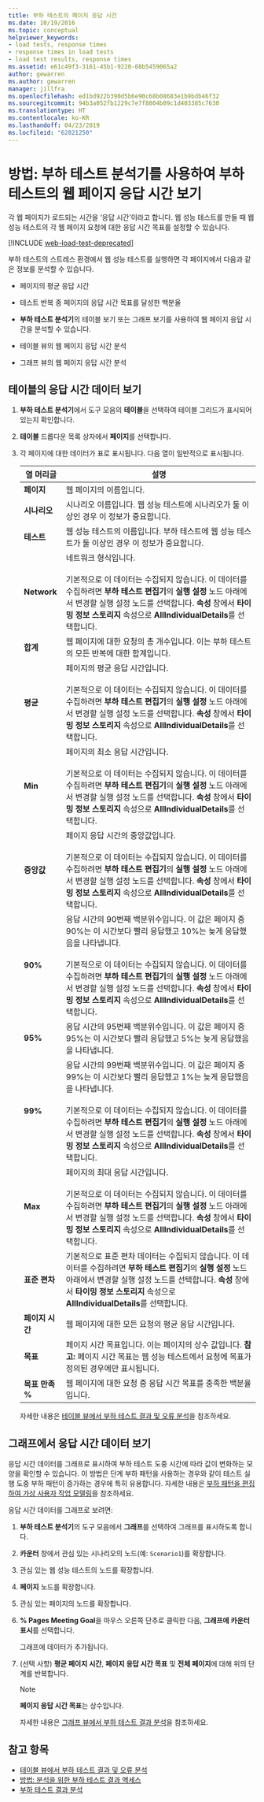 ```yaml
---
title: 부하 테스트의 페이지 응답 시간
ms.date: 10/19/2016
ms.topic: conceptual
helpviewer_keywords:
- load tests, response times
- response times in load tests
- load test results, response times
ms.assetid: e61c49f3-3161-45b1-9220-08b5459065a2
author: gewarren
ms.author: gewarren
manager: jillfra
ms.openlocfilehash: ed1bd922b390d5b6e90c68b08683e1b9bdb46f32
ms.sourcegitcommit: 94b3a052fb1229c7e7f8804b09c1d403385c7630
ms.translationtype: HT
ms.contentlocale: ko-KR
ms.lasthandoff: 04/23/2019
ms.locfileid: "62821250"
---
```

# <a name="how-to-view-web-page-response-time-in-a-load-test-using-the-load-test-analyzer"></a>방법: 부하 테스트 분석기를 사용하여 부하 테스트의 웹 페이지 응답 시간 보기

각 웹 페이지가 로드되는 시간을 ‘응답 시간’이라고 합니다. 웹 성능 테스트를 만들 때 웹 성능 테스트의 각 웹 페이지 요청에 대한 응답 시간 목표를 설정할 수 있습니다.

[!INCLUDE [web-load-test-deprecated](includes/web-load-test-deprecated.md)]

부하 테스트의 스트레스 환경에서 웹 성능 테스트를 실행하면 각 페이지에서 다음과 같은 정보를 분석할 수 있습니다.

- 페이지의 평균 응답 시간

- 테스트 반복 중 페이지의 응답 시간 목표를 달성한 백분율

- **부하 테스트 분석기**의 테이블 보기 또는 그래프 보기를 사용하여 웹 페이지 응답 시간을 분석할 수 있습니다.

- 테이블 뷰의 웹 페이지 응답 시간 분석

- 그래프 뷰의 웹 페이지 응답 시간 분석

## <a name="view-response-time-data-in-a-table"></a>테이블의 응답 시간 데이터 보기

1. **부하 테스트 분석기**에서 도구 모음의 **테이블**을 선택하여 테이블 그리드가 표시되어 있는지 확인합니다.

2. **테이블** 드롭다운 목록 상자에서 **페이지**를 선택합니다.

3. 각 페이지에 대한 데이터가 표로 표시됩니다. 다음 열이 일반적으로 표시됩니다.

   |열 머리글|설명|
   |-|-|
   |**페이지**|웹 페이지의 이름입니다.|
   |**시나리오**|시나리오 이름입니다. 웹 성능 테스트에 시나리오가 둘 이상인 경우 이 정보가 중요합니다.|
   |**테스트**|웹 성능 테스트의 이름입니다. 부하 테스트에 웹 성능 테스트가 둘 이상인 경우 이 정보가 중요합니다.|
   |**Network**|네트워크 형식입니다.<br /><br /> 기본적으로 이 데이터는 수집되지 않습니다. 이 데이터를 수집하려면 **부하 테스트 편집기**의 **실행 설정** 노드 아래에서 변경할 실행 설정 노드를 선택합니다. **속성** 창에서 **타이밍 정보 스토리지** 속성으로 **AllIndividualDetails**를 선택합니다.|
   |**합계**|웹 페이지에 대한 요청의 총 개수입니다. 이는 부하 테스트의 모든 반복에 대한 합계입니다.|
   |**평균**|페이지의 평균 응답 시간입니다.<br /><br /> 기본적으로 이 데이터는 수집되지 않습니다. 이 데이터를 수집하려면 **부하 테스트 편집기**의 **실행 설정** 노드 아래에서 변경할 실행 설정 노드를 선택합니다. **속성** 창에서 **타이밍 정보 스토리지** 속성으로 **AllIndividualDetails**를 선택합니다.|
   |**Min**|페이지의 최소 응답 시간입니다.<br /><br /> 기본적으로 이 데이터는 수집되지 않습니다. 이 데이터를 수집하려면 **부하 테스트 편집기**의 **실행 설정** 노드 아래에서 변경할 실행 설정 노드를 선택합니다. **속성** 창에서 **타이밍 정보 스토리지** 속성으로 **AllIndividualDetails**를 선택합니다.|
   |**중앙값**|페이지 응답 시간의 중앙값입니다.<br /><br /> 기본적으로 이 데이터는 수집되지 않습니다. 이 데이터를 수집하려면 **부하 테스트 편집기**의 **실행 설정** 노드 아래에서 변경할 실행 설정 노드를 선택합니다. **속성** 창에서 **타이밍 정보 스토리지** 속성으로 **AllIndividualDetails**를 선택합니다.|
   |**90%**|응답 시간의 90번째 백분위수입니다. 이 값은 페이지 중 90%는 이 시간보다 빨리 응답했고 10%는 늦게 응답했음을 나타냅니다.<br /><br /> 기본적으로 이 데이터는 수집되지 않습니다. 이 데이터를 수집하려면 **부하 테스트 편집기**의 **실행 설정** 노드 아래에서 변경할 실행 설정 노드를 선택합니다. **속성** 창에서 **타이밍 정보 스토리지** 속성으로 **AllIndividualDetails**를 선택합니다.|
   |**95%**|응답 시간의 95번째 백분위수입니다. 이 값은 페이지 중 95%는 이 시간보다 빨리 응답했고 5%는 늦게 응답했음을 나타냅니다.|
   |**99%**|응답 시간의 99번째 백분위수입니다. 이 값은 페이지 중 99%는 이 시간보다 빨리 응답했고 1%는 늦게 응답했음을 나타냅니다.<br /><br /> 기본적으로 이 데이터는 수집되지 않습니다. 이 데이터를 수집하려면 **부하 테스트 편집기**의 **실행 설정** 노드 아래에서 변경할 실행 설정 노드를 선택합니다. **속성** 창에서 **타이밍 정보 스토리지** 속성으로 **AllIndividualDetails**를 선택합니다.|
   |**Max**|페이지의 최대 응답 시간입니다.<br /><br /> 기본적으로 이 데이터는 수집되지 않습니다. 이 데이터를 수집하려면 **부하 테스트 편집기**의 **실행 설정** 노드 아래에서 변경할 실행 설정 노드를 선택합니다. **속성** 창에서 **타이밍 정보 스토리지** 속성으로 **AllIndividualDetails**를 선택합니다.|
   |**표준 편차**|기본적으로 표준 편차 데이터는 수집되지 않습니다. 이 데이터를 수집하려면 **부하 테스트 편집기**의 **실행 설정** 노드 아래에서 변경할 실행 설정 노드를 선택합니다. **속성** 창에서 **타이밍 정보 스토리지** 속성으로 **AllIndividualDetails**를 선택합니다.|
   |**페이지 시간**|웹 페이지에 대한 모든 요청의 평균 응답 시간입니다.|
   |**목표**|페이지 시간 목표입니다. 이는 페이지의 상수 값입니다. **참고:**  페이지 시간 목표는 웹 성능 테스트에서 요청에 목표가 정의된 경우에만 표시됩니다.|
   |**목표 만족 %**|웹 페이지에 대한 요청 중 응답 시간 목표를 충족한 백분율입니다.|

   자세한 내용은 [테이블 뷰에서 부하 테스트 결과 및 오류 분석](../test/analyze-load-test-results-and-errors-in-the-tables-view.md)을 참조하세요.

## <a name="view-response-time-data-in-a-graph"></a>그래프에서 응답 시간 데이터 보기

응답 시간 데이터를 그래프로 표시하여 부하 테스트 도중 시간에 따라 값이 변화하는 모양을 확인할 수 있습니다. 이 방법은 단계 부하 패턴을 사용하는 경우와 같이 테스트 실행 도중 부하 패턴이 증가하는 경우에 특히 유용합니다. 자세한 내용은 [부하 패턴을 편집하여 가상 사용자 작업 모델링](../test/edit-load-patterns-to-model-virtual-user-activities.md)을 참조하세요.

응답 시간 데이터를 그래프로 보려면:

1. **부하 테스트 분석기**의 도구 모음에서 **그래프**를 선택하여 그래프를 표시하도록 합니다.

2. **카운터** 창에서 관심 있는 시나리오의 노드(예: `Scenario1`)를 확장합니다.

3. 관심 있는 웹 성능 테스트의 노드를 확장합니다.

4. **페이지** 노드를 확장합니다.

5. 관심 있는 페이지의 노드를 확장합니다.

6. **% Pages Meeting Goal**을 마우스 오른쪽 단추로 클릭한 다음, **그래프에 카운터 표시**를 선택합니다.

    그래프에 데이터가 추가됩니다.

7. (선택 사항) **평균 페이지 시간**, **페이지 응답 시간 목표** 및 **전체 페이지**에 대해 위의 단계를 반복합니다.

   > [!NOTE]
   > **페이지 응답 시간 목표**는 상수입니다.

   자세한 내용은 [그래프 뷰에서 부하 테스트 결과 분석](../test/analyze-load-test-results-in-the-graphs-view.md)을 참조하세요.

## <a name="see-also"></a>참고 항목

- [테이블 뷰에서 부하 테스트 결과 및 오류 분석](../test/analyze-load-test-results-and-errors-in-the-tables-view.md)
- [방법: 분석을 위한 부하 테스트 결과 액세스](../test/how-to-access-load-test-results-for-analysis.md)
- [부하 테스트 결과 분석](../test/analyze-load-test-results-using-the-load-test-analyzer.md)